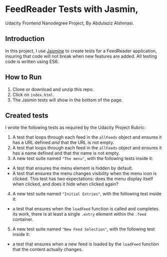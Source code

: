 # FeedReader Tests with Jasmin,
Udacity Frontend Nanodegree Project,
By Abdulaziz Alshmasi.

## Introduction
In this project, I use [Jasmine](http://jasmine.github.io/) to create tests for a FeedReader application, insuring that code will not break when new features are added.
All testing code is written using ES6.

## How to Run
1. Clone or download and unzip this repo.
2. Click on `index.html`.
3. The Jasmin tests will show in the bottom of the page.

## Created tests
I wrote the following tests as required by the Udacity Project Rubric:
1. A test that loops through each feed in the `allFeeds` object and ensures it has a URL defined _and_ that the URL is not empty.
2. A test that loops through each feed in the `allFeeds` object and ensures it has a name defined and that the name is not empty.
3. A new test suite named `"The menu"`, with the following tests inside it:
  * A test that ensures the menu element is hidden by default.
  * A test that ensures the menu changes visibility when the menu icon is clicked. This test has two expectations: does the menu display itself when clicked, and does it hide when clicked again?
4. A new test suite named `"Initial Entries"`, with the following test inside it:
  * a test that ensures when the `loadFeed` function is called and completes its work, there is at least a single `.entry` element within the `.feed` container.
5. A new test suite named `"New Feed Selection"`, with the following test inside it:
  * a test that ensures when a new feed is loaded by the `loadFeed` function that the content actually changes.